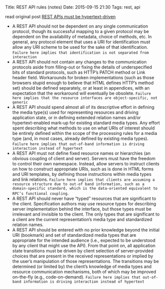 Title: REST API rules (notes)
Date: 2015-09-15 21:30
Tags: rest, api

read original post [REST APIs must be hypertext-driven](http://roy.gbiv.com/untangled/2008/rest-apis-must-be-hypertext-driven)

- A REST API should not be dependent on any single communication protocol, though its successful mapping to a given protocol may be dependent on the availability of metadata, choice of methods, etc. In general, any protocol element that uses a URI for identification must allow any URI scheme to be used for the sake of that identification. `Failure here implies that identification is not separated from interaction`
- A REST API should not contain any changes to the communication protocols aside from filling-out or fixing the details of underspecified bits of standard protocols, such as HTTP’s PATCH method or Link header field. Workarounds for broken implementations (such as those browsers stupid enough to believe that HTML defines HTTP’s method set) should be defined separately, or at least in appendices, with an expectation that the workaround will eventually be obsolete. `Failure here implies that the resource interfaces are object-specific, not generic`
- A REST API should spend almost all of its descriptive effort in defining the media type(s) used for representing resources and driving application state, or in defining extended relation names and/or hypertext-enabled mark-up for existing standard media types. Any effort spent describing what methods to use on what URIs of interest should be entirely defined within the scope of the processing rules for a media type (and, in most cases, already defined by existing media types). `Failure here implies that out-of-band information is driving interaction instead of hypertext`
- A REST API must not define fixed resource names or hierarchies (an obvious coupling of client and server). Servers must have the freedom to control their own namespace. Instead, allow servers to instruct clients on how to construct appropriate URIs, such as is done in HTML forms and URI templates, by defining those instructions within media types and link relations. `Failure here implies that clients are assuming a resource structure due to out-of band information, such as a domain-specific standard, which is the data-oriented equivalent to RPC’s functional coupling`.
- A REST API should never have “typed” resources that are significant to the client. Specification authors may use resource types for describing server implementation behind the interface, but those types must be irrelevant and invisible to the client. The only types that are significant to a client are the current representation’s media type and standardized relation names. 
- A REST API should be entered with no prior knowledge beyond the initial URI (bookmark) and set of standardized media types that are appropriate for the intended audience (i.e., expected to be understood by any client that might use the API). From that point on, all application state transitions must be driven by client selection of server-provided choices that are present in the received representations or implied by the user’s manipulation of those representations. The transitions may be determined (or limited by) the client’s knowledge of media types and resource communication mechanisms, both of which may be improved on-the-fly (e.g., code-on-demand). `Failure here implies that out-of-band information is driving interaction instead of hypertext`

